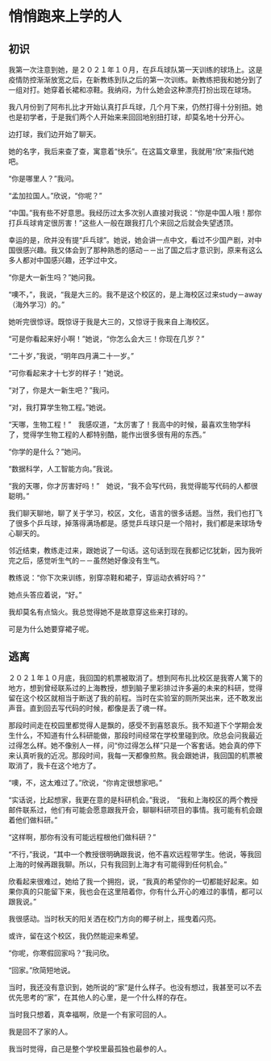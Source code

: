 # 悄悄跑来上学的人

## 初识

我第一次注意到她，是２０２１年１０月，在乒乓球队第一天训练的球场上。这是疫情防控渐渐放宽之后，在新教练到队之后的第一次训练。新教练把我和她分到了一组对打。她穿着长裙和凉鞋。我纳闷，为什么她会这种漂亮打扮出现在球场。

我八月份到了阿布扎比才开始认真打乒乓球，几个月下来，仍然打得十分别扭。她也是初学者，于是我们两个人开始来来回回地别扭打球，却莫名地十分开心。

边打球，我们边开始了聊天。

她的名字，我后来查了查，寓意着“快乐”。在这篇文章里，我就用“欣”来指代她吧。

“你是哪里人？”我问。

“孟加拉国人。”欣说，“你呢？”

“中国。”我有些不好意思。我经历过太多次别人直接对我说：“你是中国人哦！那你打乒乓球肯定很厉害！”这些人一般在跟我打几个来回之后就会失望透顶。

幸运的是，欣并没有提“乒乓球”。她说，她会讲一点中文，看过不少国产剧，对中国很感兴趣。我又体会到了那种熟悉的感动－－出了国之后才意识到，原来有这么多人都对中国感兴趣，还学过中文。

“你是大一新生吗？”她问我。

“噢不，”，我说，“我是大三的。我不是这个校区的，是上海校区过来study－away（海外学习）的。”

她听完很惊讶。既惊讶于我是大三的，又惊讶于我来自上海校区。

“可是你看起来好小啊！”她说，“你怎么会大三！你现在几岁？”

“二十岁，”我说，“明年四月满二十一岁。”

“可你看起来才十七岁的样子！”她说。

“对了，你是大一新生吧？”我问。

“对，我打算学生物工程。”她说。

“天哪，生物工程！”　我感叹道，“太厉害了！我高中的时候，最喜欢生物学科了，觉得学生物工程的人都特别酷，能作出很多很有用的东西。”

“你学的是什么？”她问。

“数据科学，人工智能方向。”我说。

“我的天哪，你才厉害好吗！”　她说，“我不会写代码，我觉得能写代码的人都很聪明。”

我们聊天聊地，聊了关于学习，校区，文化，语言的很多话题。当然，我们也打飞了很多个乒乓球，掉落得满场都是。感觉乒乓球只是一个陪衬，我们都是来球场专心聊天的。

邻近结束，教练走过来，跟她说了一句话。这句话到现在我都记忆犹新，因为我听完之后，感觉听生气的－－虽然她好像没有生气。

教练说：“你下次来训练，别穿凉鞋和裙子，穿运动衣裤好吗？”

她点头答应着说，“好。”

我却莫名有点恼火。我总觉得她不是故意穿这些来打球的。

可是为什么她要穿裙子呢。

## 逃离

２０２１年１０月底，我回国的机票被取消了。想到阿布扎比校区是我寄人篱下的地方，想到曾经联系过的上海教授，想到脑子里彩排过许多遍的未来的科研，觉得留在这个校区就相当于断送了我的前程。当时在实验室的厕所哭出来，还不敢发出声音。直到回去写代码的时候，都像是丢了魂一样。

那段时间走在校园里都觉得人是飘的，感受不到喜怒哀乐。我不知道下个学期会发生什么，不知道有什么科研能做，那段时间经常在学校里碰到欣。欣总会问我最近过得怎么样。她不像别人一样，问“你过得怎么样”只是一个客套话。她会真的停下来认真听我的近况。那段时间，我每一天都像煎熬。我会跟她讲，我回国的机票被取消了，我卡在这个地方了。

“噢，不，这太难过了。”欣说，“你肯定很想家吧。”

“实话说，比起想家，我更在意的是科研机会。”我说，　“我和上海校区的两个教授邮件联系过，他们有可能会愿意跟我开会，聊聊科研项目的事情。我可能有机会跟着他们做科研。”

“这样啊，那你有没有可能远程根他们做科研？”

“不行，”我说，“其中一个教授很明确跟我说，他不喜欢远程带学生。他说，等我回上海的时候再跟我聊。所以，只有我回到上海才有可能得到任何机会。”

欣看起来很难过，她给了我一个拥抱，说，“我真的希望你的一切都能好起来。如果你真的只能留下来，我也会在这里陪着你，你有什么开心的难过的事情，都可以跟我说。”

我很感动。当时秋天的阳关洒在校门方向的椰子树上，摇曳着闪亮。

或许，留在这个校区，我仍然能迎来希望。

“你呢，你寒假回家吗？”我问欣。

“回家。”欣简短地说。

当时，我还没有意识到，她所说的“家”是什么样子。也没有想过，我甚至可以不去优先思考的“家”，在其他人的心里，是一个什么样的存在。

当时我只想着，真幸福啊，欣是一个有家可回的人。

我是回不了家的人。

我当时觉得，自己是整个学校里最孤独也最参的人。
















